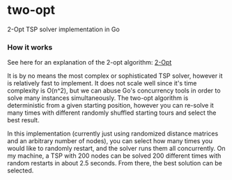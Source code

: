 # two-opt
2-Opt TSP solver implementation in Go

### How it works

See here for an explanation of the 2-opt algorithm: [2-Opt](https://en.wikipedia.org/wiki/2-opt)

It is by no means the most complex or sophisticated TSP solver, however it is relatively fast to implement. It does not scale well since it's time complexity is O(n^2), but we can abuse Go's concurrency tools in order to solve many instances simultaneously. The two-opt algorithm is deterministic from a given starting position, however you can re-solve it many times with different randomly shuffled starting tours and select the best result. 

In this implementation (currently just using randomized distance matrices and an arbitrary number of nodes), you can select how many times you would like to randomly restart, and the solver runs them all concurrently. On my machine, a TSP with 200 nodes can be solved 200 different times with random restarts in about 2.5 seconds. From there, the best solution can be selected.
